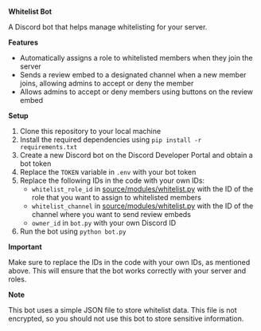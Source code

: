 **Whitelist Bot**

A Discord bot that helps manage whitelisting for your server.

**Features**

* Automatically assigns a role to whitelisted members when they join the server
* Sends a review embed to a designated channel when a new member joins, allowing admins to accept or deny the member
* Allows admins to accept or deny members using buttons on the review embed

**Setup**

1. Clone this repository to your local machine
2. Install the required dependencies using `pip install -r requirements.txt`
3. Create a new Discord bot on the Discord Developer Portal and obtain a bot token
4. Replace the `TOKEN` variable in `.env` with your bot token
5. Replace the following IDs in the code with your own IDs:
	* `whitelist_role_id` in [source/modules/whitelist.py](cci:7://file:///c:/Users/vorlie/Documents/Projects/whitelistbot/source/modules/whitelist.py:0:0-0:0) with the ID of the role that you want to assign to whitelisted members
	* `whitelist_channel` in [source/modules/whitelist.py](cci:7://file:///c:/Users/vorlie/Documents/Projects/whitelistbot/source/modules/whitelist.py:0:0-0:0) with the ID of the channel where you want to send review embeds
	* `owner_id` in `bot.py` with your own Discord ID
6. Run the bot using `python bot.py`

**Important**

Make sure to replace the IDs in the code with your own IDs, as mentioned above. This will ensure that the bot works correctly with your server and roles.

**Note**

This bot uses a simple JSON file to store whitelist data. This file is not encrypted, so you should not use this bot to store sensitive information.